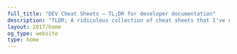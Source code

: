 ```yaml
---
full_title: "DEV Cheat Sheets — TL;DR for developer documentation"
description: "TLDR; A ridiculous collection of cheat sheets that I've either written myself or aggregated from around the web."
layout: 2017/home
og_type: website
type: home
---
```

